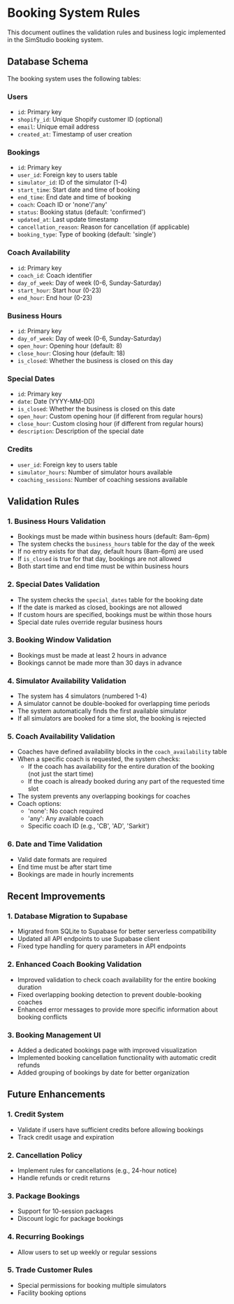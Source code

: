 # Booking System Rules

This document outlines the validation rules and business logic implemented in the SimStudio booking system.

## Database Schema

The booking system uses the following tables:

### Users
- `id`: Primary key
- `shopify_id`: Unique Shopify customer ID (optional)
- `email`: Unique email address
- `created_at`: Timestamp of user creation

### Bookings
- `id`: Primary key
- `user_id`: Foreign key to users table
- `simulator_id`: ID of the simulator (1-4)
- `start_time`: Start date and time of booking
- `end_time`: End date and time of booking
- `coach`: Coach ID or 'none'/'any'
- `status`: Booking status (default: 'confirmed')
- `updated_at`: Last update timestamp
- `cancellation_reason`: Reason for cancellation (if applicable)
- `booking_type`: Type of booking (default: 'single')

### Coach Availability
- `id`: Primary key
- `coach_id`: Coach identifier
- `day_of_week`: Day of week (0-6, Sunday-Saturday)
- `start_hour`: Start hour (0-23)
- `end_hour`: End hour (0-23)

### Business Hours
- `id`: Primary key
- `day_of_week`: Day of week (0-6, Sunday-Saturday)
- `open_hour`: Opening hour (default: 8)
- `close_hour`: Closing hour (default: 18)
- `is_closed`: Whether the business is closed on this day

### Special Dates
- `id`: Primary key
- `date`: Date (YYYY-MM-DD)
- `is_closed`: Whether the business is closed on this date
- `open_hour`: Custom opening hour (if different from regular hours)
- `close_hour`: Custom closing hour (if different from regular hours)
- `description`: Description of the special date

### Credits
- `user_id`: Foreign key to users table
- `simulator_hours`: Number of simulator hours available
- `coaching_sessions`: Number of coaching sessions available

## Validation Rules

### 1. Business Hours Validation
- Bookings must be made within business hours (default: 8am-6pm)
- The system checks the `business_hours` table for the day of the week
- If no entry exists for that day, default hours (8am-6pm) are used
- If `is_closed` is true for that day, bookings are not allowed
- Both start time and end time must be within business hours

### 2. Special Dates Validation
- The system checks the `special_dates` table for the booking date
- If the date is marked as closed, bookings are not allowed
- If custom hours are specified, bookings must be within those hours
- Special date rules override regular business hours

### 3. Booking Window Validation
- Bookings must be made at least 2 hours in advance
- Bookings cannot be made more than 30 days in advance

### 4. Simulator Availability Validation
- The system has 4 simulators (numbered 1-4)
- A simulator cannot be double-booked for overlapping time periods
- The system automatically finds the first available simulator
- If all simulators are booked for a time slot, the booking is rejected

### 5. Coach Availability Validation
- Coaches have defined availability blocks in the `coach_availability` table
- When a specific coach is requested, the system checks:
  - If the coach has availability for the entire duration of the booking (not just the start time)
  - If the coach is already booked during any part of the requested time slot
- The system prevents any overlapping bookings for coaches
- Coach options:
  - 'none': No coach required
  - 'any': Any available coach
  - Specific coach ID (e.g., 'CB', 'AD', 'Sarkit')

### 6. Date and Time Validation
- Valid date formats are required
- End time must be after start time
- Bookings are made in hourly increments

## Recent Improvements

### 1. Database Migration to Supabase
- Migrated from SQLite to Supabase for better serverless compatibility
- Updated all API endpoints to use Supabase client
- Fixed type handling for query parameters in API endpoints

### 2. Enhanced Coach Booking Validation
- Improved validation to check coach availability for the entire booking duration
- Fixed overlapping booking detection to prevent double-booking coaches
- Enhanced error messages to provide more specific information about booking conflicts

### 3. Booking Management UI
- Added a dedicated bookings page with improved visualization
- Implemented booking cancellation functionality with automatic credit refunds
- Added grouping of bookings by date for better organization

## Future Enhancements

### 1. Credit System
- Validate if users have sufficient credits before allowing bookings
- Track credit usage and expiration

### 2. Cancellation Policy
- Implement rules for cancellations (e.g., 24-hour notice)
- Handle refunds or credit returns

### 3. Package Bookings
- Support for 10-session packages
- Discount logic for package bookings

### 4. Recurring Bookings
- Allow users to set up weekly or regular sessions

### 5. Trade Customer Rules
- Special permissions for booking multiple simulators
- Facility booking options
